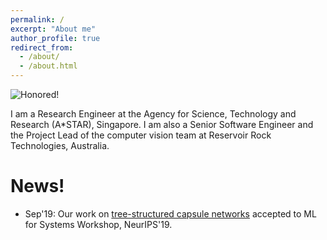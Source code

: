```yaml
---
permalink: /
excerpt: "About me"
author_profile: true
redirect_from: 
  - /about/
  - /about.html
---
```


![Honored!](/images/cover.jpg)

I am a Research Engineer at the Agency for Science, Technology and Research (A\*STAR), Singapore. I am also a Senior Software Engineer and the Project Lead of the computer vision team at Reservoir Rock Technologies, Australia.

# News!

* Sep'19: Our work on [tree-structured capsule networks](https://arxiv.org/pdf/1910.12306.pdf) accepted to ML for Systems Workshop, NeurIPS'19.
